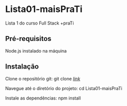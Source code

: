 # Lista01-maisPraTi
Lista 1 do curso Full Stack +praTi

## Pré-requisitos
  Node.js instalado na máquina

## Instalação
  Clone o repositório git: git clone [*link*](https://github.com/ArthurGausmann/Lista01-maisPraTi.git)
  
  Navegue até o diretório do projeto: cd Lista01-maisPraTi
  
  Instale as dependências: npm install
